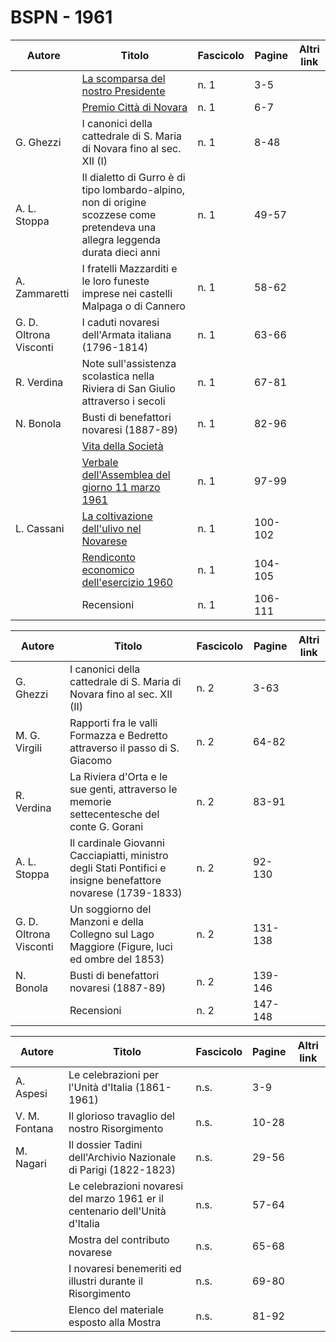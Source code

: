 # BSPN - 1961

| Autore                 | Titolo                                                                                                                         | Fascicolo | Pagine  | Altri link |
|------------------------|--------------------------------------------------------------------------------------------------------------------------------|-----------|---------|------------|
|                        | [La scomparsa del nostro Presidente](http://www.ssno.it/BSPNo/bspn_vita61.html#613-1)                                          | n. 1      | 3-5     |            |
|                        | [Premio Città di Novara](http://www.ssno.it/BSPNo/bspn_vita61.html#615)                                                        | n. 1      | 6-7     |            |
| G. Ghezzi              | I canonici della cattedrale di S. Maria di Novara fino al sec. XII (I)                                                         | n. 1      | 8-48    |            |
| A. L. Stoppa           | Il dialetto di Gurro è di tipo lombardo-alpino, non di origine scozzese come pretendeva una allegra leggenda durata dieci anni | n. 1      | 49-57   |            |
| A. Zammaretti          | I fratelli Mazzarditi e le loro funeste imprese nei castelli Malpaga o di Cannero                                              | n. 1      | 58-62   |            |
| G. D. Oltrona Visconti | I caduti novaresi dell'Armata italiana (1796-1814)                                                                             | n. 1      | 63-66   |            |
| R. Verdina             | Note sull'assistenza scolastica nella Riviera di San Giulio attraverso i secoli                                                | n. 1      | 67-81   |            |
| N. Bonola              | Busti di benefattori novaresi (1887-89)                                                                                        | n. 1      | 82-96   |            |
|                        | [Vita della Società](http://www.ssno.it/BSPNo/bspn_vita61.html#610)                                                            |           |         |            |
|                        | [Verbale dell'Assemblea del giorno 11 marzo 1961](http://www.ssno.it/BSPNo/bspn_vita61.html#611)                               | n. 1      | 97-99   |            |
| L. Cassani             | [La coltivazione dell'ulivo nel Novarese](http://www.ssno.it/BSPNo/bspn_vita61.html#614)                                       | n. 1      | 100-102 |            |
|                        | [Rendiconto economico dell'esercizio 1960](http://www.ssno.it/BSPNo/bspn_vita61.html#612)                                      | n. 1      | 104-105 |            |
|                        | Recensioni                                                                                                                     | n. 1      | 106-111 |            |

| Autore                 | Titolo                                                                                                        | Fascicolo | Pagine  | Altri link |
|------------------------|---------------------------------------------------------------------------------------------------------------|-----------|---------|------------|
| G. Ghezzi              | I canonici della cattedrale di S. Maria di Novara fino al sec. XII (II)                                       | n. 2      | 3-63    |            |
| M. G. Virgili          | Rapporti fra le valli Formazza e Bedretto attraverso il passo di S. Giacomo                                   | n. 2      | 64-82   |            |
| R. Verdina             | La Riviera d'Orta e le sue genti, attraverso le memorie settecentesche del conte G. Gorani                    | n. 2      | 83-91   |            |
| A. L. Stoppa           | Il cardinale Giovanni Cacciapiatti, ministro degli Stati Pontifici e insigne benefattore novarese (1739-1833) | n. 2      | 92-130  |            |
| G. D. Oltrona Visconti | Un soggiorno del Manzoni e della Collegno sul Lago Maggiore (Figure, luci ed ombre del 1853)                  | n. 2      | 131-138 |            |
| N. Bonola              | Busti di benefattori novaresi (1887-89)                                                                       | n. 2      | 139-146 |            |
|                        | Recensioni                                                                                                    | n. 2      | 147-148 |            |

| Autore        | Titolo                                                                       | Fascicolo | Pagine | Altri link |
|---------------|------------------------------------------------------------------------------|-----------|--------|------------|
| A. Aspesi     | Le celebrazioni per l'Unità d'Italia (1861-1961)                             | n.s.      | 3-9    |            |
| V. M. Fontana | Il glorioso travaglio del nostro Risorgimento                                | n.s.      | 10-28  |            |
| M. Nagari     | Il dossier Tadini dell'Archivio Nazionale di Parigi (1822-1823)              | n.s.      | 29-56  |            |
|               | Le celebrazioni novaresi del marzo 1961 er il centenario dell'Unità d'Italia | n.s.      | 57-64  |            |
|               | Mostra del contributo novarese                                               | n.s.      | 65-68  |            |
|               | I novaresi benemeriti ed illustri durante il Risorgimento                    | n.s.      | 69-80  |            |
|               | Elenco del materiale esposto alla Mostra                                     | n.s.      | 81-92  |            |
